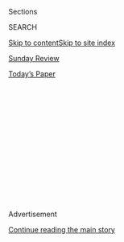 <div id="app">

<div>

<div>

<div>

<div class="NYTAppHideMasthead css-1q2w90k e1suatyy0">

<div class="section css-ui9rw0 e1suatyy2">

<div class="css-eph4ug er09x8g0">

<div class="css-6n7j50">

</div>

<span class="css-1dv1kvn">Sections</span>

<div class="css-10488qs">

<span class="css-1dv1kvn">SEARCH</span>

</div>

[Skip to content](#site-content)[Skip to site index](#site-index)

</div>

<div id="masthead-section-label" class="css-1wr3we4 eaxe0e00">

[Sunday Review](https://www.nytimes.com/section/opinion/sunday)

</div>

<div class="css-10698na e1huz5gh0">

</div>

</div>

<div id="masthead-bar-one" class="section hasLinks css-15hmgas e1csuq9d3">

<div class="css-uqyvli e1csuq9d0">

</div>

<div class="css-1uqjmks e1csuq9d1">

</div>

<div class="css-9e9ivx">

[](https://myaccount.nytimes.com/auth/login?response_type=cookie&client_id=vi)

</div>

<div class="css-1bvtpon e1csuq9d2">

[Today’s Paper](https://www.nytimes.com/section/todayspaper)

</div>

</div>

</div>

</div>

<div data-aria-hidden="false">

<div id="site-content" role="main">

<div>

<div class="css-1aor85t" style="opacity:0.000000001;z-index:-1;visibility:hidden">

<div class="css-1hqnpie">

<div class="css-epjblv">

<span class="css-17xtcya">[Sunday
Review](/section/opinion/sunday)</span><span class="css-x15j1o">|</span><span class="css-fwqvlz">No
Wrist Corsages, Please</span>

</div>

<div class="css-k008qs">

<div class="css-1iwv8en">

<span class="css-18z7m18"></span>

<div>

</div>

</div>

<span class="css-1n6z4y">https://nyti.ms/2PzTG2t</span>

<div class="css-1705lsu">

<div class="css-4xjgmj">

<div class="css-4skfbu" role="toolbar" data-aria-label="Social Media Share buttons, Save button, and Comments Panel with current comment count" data-testid="share-tools">

  - 
  - 
  - 
  - 
    
    <div class="css-6n7j50">
    
    </div>

  - 
  - 

</div>

</div>

</div>

</div>

</div>

</div>

<div id="NYT_TOP_BANNER_REGION" class="css-13pd83m">

</div>

<div id="top-wrapper" class="css-1sy8kpn">

<div id="top-slug" class="css-l9onyx">

Advertisement

</div>

[Continue reading the main story](#after-top)

<div class="ad top-wrapper" style="text-align:center;height:100%;display:block;min-height:250px">

<div id="top" class="place-ad" data-position="top" data-size-key="top">

</div>

</div>

<div id="after-top">

</div>

</div>

<div>

<div class="css-v5btjw etb61u70">

<div class="css-v05ibm etb61u71">

[Opinion](/section/opinion)

</div>

</div>

<div id="sponsor-wrapper" class="css-1hyfx7x">

<div id="sponsor-slug" class="css-19vbshk">

Supported by

</div>

[Continue reading the main story](#after-sponsor)

<div id="sponsor" class="ad sponsor-wrapper" style="text-align:center;height:100%;display:block">

</div>

<div id="after-sponsor">

</div>

</div>

<div class="css-186x18t">

</div>

<div class="css-1vkm6nb ehdk2mb0">

# No Wrist Corsages, Please

</div>

Has America grown since 1984, or will the knives still be out for
Biden’s running mate?

<div class="css-18e8msd">

<div class="css-vp77d3 epjyd6m0">

<div class="css-1p10dcb ey68jwv0" data-aria-hidden="true">

[![Maureen
Dowd](https://static01.nyt.com/images/2018/04/02/opinion/maureen-dowd/maureen-dowd-thumbLarge.png
"Maureen Dowd")](https://www.nytimes.com/by/maureen-dowd)

</div>

<div class="css-1baulvz">

By [<span class="css-1baulvz last-byline" itemprop="name">Maureen
Dowd</span>](https://www.nytimes.com/by/maureen-dowd)

<div class="css-8atqhb">

Opinion Columnist

</div>

</div>

</div>

  - Aug. 8, 2020

  - 
    
    <div class="css-4xjgmj">
    
    <div class="css-pvvomx" role="toolbar" data-aria-label="Social Media Share buttons, Save button, and Comments Panel with current comment count" data-testid="share-tools">
    
      - 
      - 
      - 
      - 
        
        <div class="css-6n7j50">
        
        </div>
    
      - 
      - 
    
    </div>
    
    </div>

</div>

<div class="css-79elbk" data-testid="photoviewer-wrapper">

<div class="css-z3e15g" data-testid="photoviewer-wrapper-hidden">

</div>

<div class="css-1a48zt4 ehw59r15" data-testid="photoviewer-children">

![<span class="css-16f3y1r e13ogyst0" data-aria-hidden="true">Geraldine
Ferraro with Walter Mondale as he announced that he had chosen her as
his vice presidential running mate in the 1984
election.</span><span class="css-cnj6d5 e1z0qqy90" itemprop="copyrightHolder"><span class="css-1ly73wi e1tej78p0">Credit...</span><span><span>Sara
Krulwich/The New York
Times</span></span></span>](https://static01.nyt.com/images/2020/08/09/opinion/sunday/09Dowd1/09Dowd1-articleLarge.jpg?quality=75&auto=webp&disable=upscale)

</div>

</div>

</div>

<div class="section meteredContent css-1r7ky0e" name="articleBody" itemprop="articleBody">

<div class="css-1fanzo5 StoryBodyCompanionColumn">

<div class="css-53u6y8">

WASHINGTON — On the cusp of Joe Biden teaming up with a woman, I am
casting back to my time covering the first woman who was a serious
contender for veep.

The feminist fairy tale — which began with women crying and popping
champagne on the convention floor in San Francisco in 1984 — had a sad
ending. Cinderella with ashes in her mouth.

It’s hard to fathom, but it took another 36 years for a man to choose to
put a woman on the Democratic ticket with him. To use Geraldine
Ferraro’s favorite expression, “Gimme a break\!”

After Walter Mondale picked Ferraro, a Queens congresswoman, the first
man and woman to share a ticket had to consider all sorts of things:
Could he kiss her on the cheek? (No.) Could he call her “dear” or
“honey”? (No.) Could they hug? (No.) Could they tell jokes, as
Johnny Carson did, about how angry Joan Mondale would be when her
husband kept coming home late and saying he had been in private sessions
with the vice president? (No.)

</div>

</div>

<div class="css-1fanzo5 StoryBodyCompanionColumn">

<div class="css-53u6y8">

They wanted to be seen as peers, more TV anchor team than suburban
couple. Mondale could not seem paternal or patronizing or use phrases
like “a ticket with broad appeal.” Ferraro, who walked faster, had to
stop bounding ahead of her running mate.

They knew that the way they conducted themselves would forever recast
the perception of men and women in politics. So they were wary in the
beginning.

As one Democratic consultant put it at the time, “He looked like a
teenager on the first date with that ‘How in the world do you pin the
corsage on her?’ problem.’’

Before a fund-raiser in New York once, a Democratic official presented
Ferraro with [a wrist
corsage](https://www.nytimes.com/1984/10/10/us/ferraro-campaign-perspectives-that-startle.html).
She refused to put it on. “That I will not do,’’ she told the man
politely.

Sometimes, the introductory music for the petite blonde was the 1925
ditty, “Five Foot Two, Eyes of Blue.” One magazine hailed her as
“America’s Bride.”

</div>

</div>

<div class="css-1fanzo5 StoryBodyCompanionColumn">

<div class="css-53u6y8">

When the ticket headed South, Jim Buck Ross, Mississippi’s 70-year-old
commissioner of agriculture, called the 48-year-old Ferraro “young lady”
and asked if she could bake blueberry muffins.

Ferraro’s historic campaign was full of images never before seen on the
presidential trail. As she went onstage, Gerry, as she was universally
known, would hand off her pocketbook to an aide. Her charming press
spokesman, Francis O’Brien, sometimes ironed her dresses — as her main
foreign affairs adviser, Madeleine Albright, looked on.

</div>

</div>

<div class="css-79elbk" data-testid="photoviewer-wrapper">

<div class="css-z3e15g" data-testid="photoviewer-wrapper-hidden">

</div>

<div class="css-1a48zt4 ehw59r15" data-testid="photoviewer-children">

![<span class="css-16f3y1r e13ogyst0" data-aria-hidden="true">Geraldine
Ferraro in May 1984, while she was being considered for Walter Mondale’s
running
mate.</span><span class="css-cnj6d5 e1z0qqy90" itemprop="copyrightHolder"><span class="css-1ly73wi e1tej78p0">Credit...</span><span>Diana
Walker/The LIFE Images Collection, via Getty
Images</span></span>](https://static01.nyt.com/images/2020/08/09/opinion/sunday/09Dowd2/09Dowd2-articleLarge.jpg?quality=75&auto=webp&disable=upscale)

</div>

</div>

<div class="css-1fanzo5 StoryBodyCompanionColumn">

<div class="css-53u6y8">

It was fascinating to see age-old customs through the eyes of a woman
candidate.

“People hand me their babies,’’ Ferraro marveled. “As a mother, my
instinctive reaction is how do you give your baby to someone who’s a
total stranger to kiss, especially with so many colds going around? And
especially when the woman is wearing lipstick?”

It was the first time a candidate running for the White House had talked
about abortion using the phrase, “If I were pregnant,” and about foreign
policy with the phrase, “As the mother of a draft-age son.” The
“smartass white boys” around Mondale, as many feminists called them
privately, got nervous when she talked about being a mother. How could
she be tough and a mother, they wondered, not seeing the obvious:
Mothers are tougher than anyone. Fearing white male backlash, they tried
to control her bouncy Queens persona.

Ferraro walked the same tightrope that tripped up Hillary Clinton when
she wondered if she should wheel around in that debate and tell the
creeping Donald Trump to scram.

If she got angry, would she seem shrill, that dread word, and turn off
voters? The Mondale inner circle wanted Ferraro to play the traditional
running-mate role of hatchet man. But Gloria Steinem warned, “Nothing
makes men more anxious than for a woman to be masculine.”

</div>

</div>

<div class="css-1fanzo5 StoryBodyCompanionColumn">

<div class="css-53u6y8">

George H.W. Bush excitedly proclaimed after his debate with Ferraro that
he had tried to [“kick a little
ass”;](https://www.nytimes.com/1984/10/14/us/aide-to-ferraro-demands-bush-make-apology.html)
his press aide called Ferraro “bitchy”; and Barbara Bush said Ferraro
was a word that “rhymes with rich.”

What started as a goose bump blind date with history curdled, as Ferraro
got dragged into a financial mess involving her husband’s real estate
business.

Right after the Reagan landslide, Democrats began muttering about
returning to white Anglo-Saxon men on the ticket and not having any more
“feminized” tickets that didn’t appeal to them.

I called women across the country for a [magazine
autopsy](https://www.nytimes.com/1984/12/30/magazine/reassessing-women-s-political-role-the-lasting-impact-of-geraldine-ferraro.html)
I was writing and was shocked to hear how ambivalent women still were
about a woman running the country.

A 36-year-old mother of three from Bristol, Tenn., told me: “I put
myself in her shoes. Could I sit down and logically make decisions for
everybody without cracking up? I think women in general are weak. I know
that sounds awful. But we women know we have our faults.’’

The next year, Ferraro put out a memoir talking about how depressed and
paranoid she got, and how much she cried, admitting that she was not
“prepared for the depth of the fury, the bigotry, and the sexism my
candidacy would unleash.”

She said that Mondale’s male aides were so condescending that she
instructed them to “pretend every time they talk to me or even look at
me that I’m a gray-haired Southern gentleman, a senator from Texas.” (In
[her memoir](https://www.nytimes.com/2009/11/15/books/15book.html),
Sarah Palin aimed her sharpest barbs at John McCain’s aides.)

</div>

</div>

<div class="css-1fanzo5 StoryBodyCompanionColumn">

<div class="css-53u6y8">

We don’t know whom Biden will choose but we do know the sort of hell she
will endure at the hands of Team Trump. Even after the \#MeToo
revolution, even with women deciding this election, have the
undercurrents of sexism in America changed so much? Hollywood, after
all, only just began forking over major budgets to women directors,
after years of absurdly stereotyping them.

Kimberly Guilfoyle, Kellyanne Conway, Kayleigh McEnany, Lara Trump and
Jeanine Pirro — the Fox Force Five of retrograde Trumpworld — will have
the knives out. Conservatives will undermine the veep candidate with
stereotypes. She’s bitchy. She’s a nag. She’s aggressive. She’s
ambitious. Who’s wearing the pants here, anyhow?

I asked Francis O’Brien if he thought, three and a half decades after he
watched the sandstorm of sexism around Ferraro, whether her successor
would have an easier time.

“I think it’s the same, in many ways,” he said. “This is a white
Anglo-Saxon country founded by white Anglo-Saxon men for white
Anglo-Saxon men. Sexism is like race. It’ll pop out. It’s in our DNA.
We’re one of the few Western countries where women have never made it
to the top.”

But on the bright side, when Chuck Schumer wanted to call Nancy Pelosi a
lioness on Friday, referring to her negotiations with Republicans on the
relief bill, he checked with her first to see if she would prefer lion.

The Speaker chose lioness.

*The Times is committed to publishing* [*a diversity of
letters*](https://www.nytimes.com/2019/01/31/opinion/letters/letters-to-editor-new-york-times-women.html)
*to the editor. We’d like to hear what you think about this or any of
our articles. Here are some*
[*tips*](https://help.nytimes.com/hc/en-us/articles/115014925288-How-to-submit-a-letter-to-the-editor)*.
And here’s our email:*
[*letters@nytimes.com*](mailto:letters@nytimes.com)*.*

*Follow The New York Times Opinion section on*
[*Facebook*](https://www.facebook.com/nytopinion)*,* [*Twitter
(@NYTopinion)*](http://twitter.com/NYTOpinion) *and*
[*Instagram*](https://www.instagram.com/nytopinion/)*.*

</div>

</div>

</div>

<div>

</div>

<div>

</div>

<div>

</div>

<div>

<div id="bottom-wrapper" class="css-1ede5it">

<div id="bottom-slug" class="css-l9onyx">

Advertisement

</div>

[Continue reading the main story](#after-bottom)

<div id="bottom" class="ad bottom-wrapper" style="text-align:center;height:100%;display:block;min-height:90px">

</div>

<div id="after-bottom">

</div>

</div>

</div>

</div>

</div>

## Site Index

<div>

</div>

## Site Information Navigation

  - [© <span>2020</span> <span>The New York Times
    Company</span>](https://help.nytimes.com/hc/en-us/articles/115014792127-Copyright-notice)

<!-- end list -->

  - [NYTCo](https://www.nytco.com/)
  - [Contact
    Us](https://help.nytimes.com/hc/en-us/articles/115015385887-Contact-Us)
  - [Work with us](https://www.nytco.com/careers/)
  - [Advertise](https://nytmediakit.com/)
  - [T Brand Studio](http://www.tbrandstudio.com/)
  - [Your Ad
    Choices](https://www.nytimes.com/privacy/cookie-policy#how-do-i-manage-trackers)
  - [Privacy](https://www.nytimes.com/privacy)
  - [Terms of
    Service](https://help.nytimes.com/hc/en-us/articles/115014893428-Terms-of-service)
  - [Terms of
    Sale](https://help.nytimes.com/hc/en-us/articles/115014893968-Terms-of-sale)
  - [Site Map](https://spiderbites.nytimes.com)
  - [Help](https://help.nytimes.com/hc/en-us)
  - [Subscriptions](https://www.nytimes.com/subscription?campaignId=37WXW)

</div>

</div>

</div>

</div>

